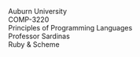 Auburn University<br>
COMP-3220<br>
Principles of Programming Languages<br>
Professor Sardinas <br>
Ruby & Scheme
